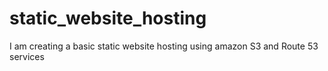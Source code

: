 # static_website_hosting
I am creating a basic static website hosting using amazon S3 and Route 53 services
